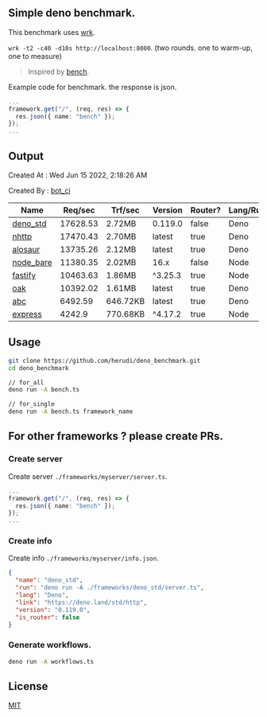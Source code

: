 ## Simple deno benchmark.
This benchmark uses [wrk](https://github.com/wg/wrk).

`wrk -t2 -c40 -d10s http://localhost:8000`. (two rounds. one to warm-up, one to measure)

> Inspired by [bench](https://github.com/denosaurs/bench).

Example code for benchmark. the response is json.
```ts
...
framework.get("/", (req, res) => {
  res.json({ name: "bench" });
});
...
```

## Output
Created At : Wed Jun 15 2022, 2:18:26 AM

Created By : [bot_ci](https://github.com/herudi/deno_benchmarks/commits?author=github-actions%5Bbot%5D)

|Name|Req/sec|Trf/sec|Version|Router?|Lang/Runtime|
|----|----|----|----|----|----|
|[deno_std](https://deno.land/std/http)|17628.53|2.72MB|0.119.0|false|Deno|
|[nhttp](https://github.com/nhttp/nhttp)|17470.43|2.70MB|latest|true|Deno|
|[alosaur](https://github.com/alosaur/alosaur)|13735.26|2.12MB|latest|true|Deno|
|[node_bare](https://nodejs.org)|11380.35|2.02MB|16.x|false|Node|
|[fastify](https://github.com/fastify/fastify)|10463.63|1.86MB|^3.25.3|true|Node|
|[oak](https://github.com/oakserver/oak)|10392.02|1.61MB|latest|true|Deno|
|[abc](https://deno.land/x/abc)|6492.59|646.72KB|latest|true|Deno|
|[express](https://github.com/expressjs/express)|4242.9|770.68KB|^4.17.2|true|Node|


## Usage
```bash
git clone https://github.com/herudi/deno_benchmark.git
cd deno_benchmark

// for_all
deno run -A bench.ts

// for_single
deno run -A bench.ts framework_name
```
## For other frameworks ? please create PRs.
### Create server
Create server `./frameworks/myserver/server.ts`.
```ts
...
framework.get("/", (req, res) => {
  res.json({ name: "bench" });
});
...
```
### Create info
Create info `./frameworks/myserver/info.json`.
```json
{
  "name": "deno_std",
  "run": "deno run -A ./frameworks/deno_std/server.ts",
  "lang": "Deno",
  "link": "https://deno.land/std/http",
  "version": "0.119.0",
  "is_router": false
}
```
### Generate workflows.
```bash
deno run -A workflows.ts
```
## License

[MIT](LICENSE)

